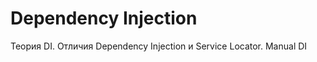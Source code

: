 # Dependency Injection

<secondary-label ref="todo"/>

Теория DI. Отличия Dependency Injection и Service Locator. Manual DI